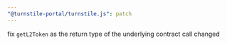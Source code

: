 ```yaml
---
"@turnstile-portal/turnstile.js": patch
---
```


fix `getL2Token` as the return type of the underlying contract call changed
